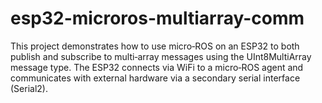 # esp32-microros-multiarray-comm
This project demonstrates how to use micro‑ROS on an ESP32 to both publish and subscribe to multi‑array messages using the UInt8MultiArray message type. The ESP32 connects via WiFi to a micro‑ROS agent and communicates with external hardware via a secondary serial interface (Serial2).
